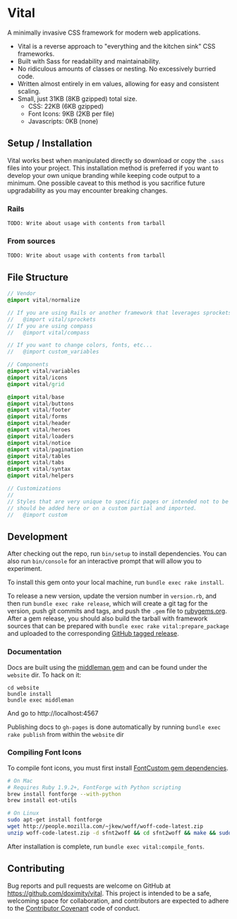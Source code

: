 # Vital

A minimally invasive CSS framework for modern web applications.

- Vital is a reverse approach to "everything and the kitchen sink" CSS frameworks.
- Built with Sass for readability and maintainability.
- No ridiculous amounts of classes or nesting. No excessively burried code.
- Written almost entirely in em values, allowing for easy and consistent scaling.
- Small, just 31KB (8KB gzipped) total size.
  - CSS: 22KB (6KB gzipped)
  - Font Icons: 9KB (2KB per file)
  - Javascripts: 0KB (none)

## Setup / Installation

Vital works best when manipulated directly so download or copy the `.sass` files
into your project. This installation method is preferred if you want to develop
your own unique branding while keeping code output to a minimum. One possible
caveat to this method is you sacrifice future upgradability as you may encounter
breaking changes.

### Rails

```
TODO: Write about usage with contents from tarball
```

### From sources

```
TODO: Write about usage with contents from tarball
```

## File Structure

```sass
// Vendor
@import vital/normalize

// If you are using Rails or another framework that leverages sprockets
//   @import vital/sprockets
// If you are using compass
//   @import vital/compass

// If you want to change colors, fonts, etc...
//   @import custom_variables

// Components
@import vital/variables
@import vital/icons
@import vital/grid

@import vital/base
@import vital/buttons
@import vital/footer
@import vital/forms
@import vital/header
@import vital/heroes
@import vital/loaders
@import vital/notice
@import vital/pagination
@import vital/tables
@import vital/tabs
@import vital/syntax
@import vital/helpers

// Customizations
//
// Styles that are very unique to specific pages or intended not to be re-used
// should be added here or on a custom partial and imported.
//   @import custom
```

## Development

After checking out the repo, run `bin/setup` to install dependencies. You can
also run `bin/console` for an interactive prompt that will allow you to
experiment.

To install this gem onto your local machine, run `bundle exec rake install`.

To release a new version, update the version number in `version.rb`, and then
run `bundle exec rake release`, which will create a git tag for the version,
push git commits and tags, and push the `.gem` file to
[rubygems.org](https://rubygems.org). After a gem release, you should also
build the tarball with framework sources that can be prepared with
`bundle exec rake vital:prepare_package` and uploaded to the corresponding
[GitHub tagged release](https://github.com/doximity/vital/releases).

### Documentation

Docs are built using the [middleman gem](https://middlemanapp.com/) and can be
found under the `website` dir. To hack on it:

```
cd website
bundle install
bundle exec middleman
```

And go to http://localhost:4567

Publishing docs to `gh-pages` is done automatically by running
`bundle exec rake publish` from within the `website` dir

### Compiling Font Icons

To compile font icons, you must first install [FontCustom gem dependencies](https://github.com/FontCustom/fontcustom#installation).

```bash
# On Mac
# Requires Ruby 1.9.2+, FontForge with Python scripting
brew install fontforge --with-python
brew install eot-utils

# On Linux
sudo apt-get install fontforge
wget http://people.mozilla.com/~jkew/woff/woff-code-latest.zip
unzip woff-code-latest.zip -d sfnt2woff && cd sfnt2woff && make && sudo mv sfnt2woff /usr/local/bin/
```

After installation is complete, run `bundle exec vital:compile_fonts`.

## Contributing

Bug reports and pull requests are welcome on GitHub at
https://github.com/doximity/vital. This project is intended to be a safe,
welcoming space for collaboration, and contributors are expected to adhere to
the [Contributor Covenant](http://contributor-covenant.org) code of conduct.
